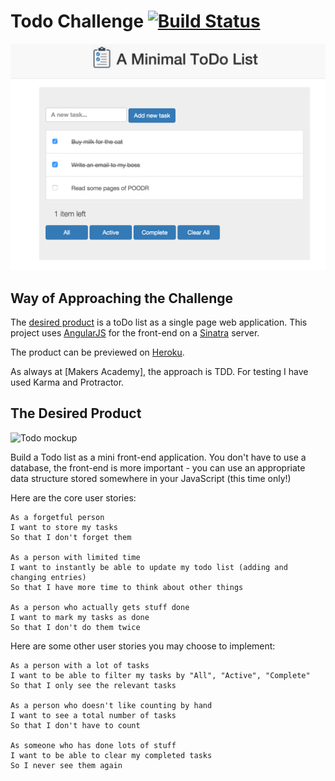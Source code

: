 # Todo Challenge [![Build Status](https://travis-ci.org/samover/todo_challenge.svg?branch=master)](https://travis-ci.org/samover/todo_challenge) 

![screenshot](/public/images/screenshot.png)

## Way of Approaching the Challenge

The [desired product](#desired-product) is a toDo list as a single page web application. This project uses [AngularJS](https://www.angularjs.org) for the front-end on a [Sinatra](http://sinatrarb.com) server. 

The product can be previewed on [Heroku](https://minimal-todo-list.herokuapp.com/).

As always at [Makers Academy], the approach is TDD. For testing I have used Karma and Protractor.

## The Desired Product

![Todo mockup](https://makersacademy.mybalsamiq.com/mockups/2914603.png?key=afabb09aef2901a2732515ae4349c1ec0458294b)

Build a Todo list as a mini front-end application. You don't have to use a database, the front-end is more important - you can use an appropriate data structure stored somewhere in your JavaScript (this time only!)

Here are the core user stories:

```
As a forgetful person
I want to store my tasks
So that I don't forget them

As a person with limited time
I want to instantly be able to update my todo list (adding and changing entries)
So that I have more time to think about other things

As a person who actually gets stuff done
I want to mark my tasks as done
So that I don't do them twice
```

Here are some other user stories you may choose to implement:

```
As a person with a lot of tasks
I want to be able to filter my tasks by "All", "Active", "Complete"
So that I only see the relevant tasks

As a person who doesn't like counting by hand
I want to see a total number of tasks
So that I don't have to count

As someone who has done lots of stuff
I want to be able to clear my completed tasks
So I never see them again
```


